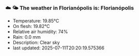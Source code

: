 ### ☁️ 🌤️  The weather in Florianópolis is: Florianópolis

- Temperature: 19.85°C
- On flesh: 19.82°C
- Relative air humidity: 74%
- Rain: 0.0 mm
- Description: Clear sky
- last updated: 2025-07-11T20:20:19.575366
